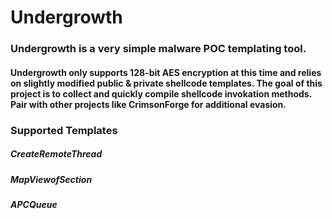 # Undergrowth

### Undergrowth is a very simple malware POC templating tool. 
#### Undergrowth only supports 128-bit AES encryption at this time and relies on slightly modified public & private shellcode templates. The goal of this project is to collect and quickly compile shellcode invokation methods. Pair with other projects like CrimsonForge for additional evasion.

### Supported Templates
##### CreateRemoteThread
##### MapViewofSection
##### APCQueue
